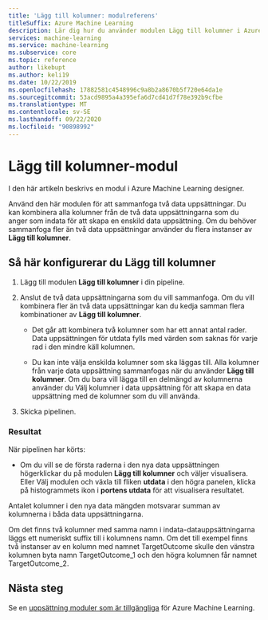 ```yaml
---
title: 'Lägg till kolumner: modulreferens'
titleSuffix: Azure Machine Learning
description: Lär dig hur du använder modulen Lägg till kolumner i Azure Machine Learning för att sammanfoga två data uppsättningar.
services: machine-learning
ms.service: machine-learning
ms.subservice: core
ms.topic: reference
author: likebupt
ms.author: keli19
ms.date: 10/22/2019
ms.openlocfilehash: 17882581c4548996c9a8b2a8670b5f720e64da1e
ms.sourcegitcommit: 53acd9895a4a395efa6d7cd41d7f78e392b9cfbe
ms.translationtype: MT
ms.contentlocale: sv-SE
ms.lasthandoff: 09/22/2020
ms.locfileid: "90898992"
---
```

# <a name="add-columns-module"></a>Lägg till kolumner-modul

I den här artikeln beskrivs en modul i Azure Machine Learning designer.

Använd den här modulen för att sammanfoga två data uppsättningar. Du kan kombinera alla kolumner från de två data uppsättningarna som du anger som indata för att skapa en enskild data uppsättning. Om du behöver sammanfoga fler än två data uppsättningar använder du flera instanser av **Lägg till kolumner**.



## <a name="how-to-configure-add-columns"></a>Så här konfigurerar du Lägg till kolumner
1. Lägg till modulen **Lägg till kolumner** i din pipeline.

2. Anslut de två data uppsättningarna som du vill sammanfoga. Om du vill kombinera fler än två data uppsättningar kan du kedja samman flera kombinationer av **Lägg till kolumner**.

    - Det går att kombinera två kolumner som har ett annat antal rader. Data uppsättningen för utdata fylls med värden som saknas för varje rad i den mindre käll kolumnen.

    - Du kan inte välja enskilda kolumner som ska läggas till. Alla kolumner från varje data uppsättning sammanfogas när du använder **Lägg till kolumner**. Om du bara vill lägga till en delmängd av kolumnerna använder du Välj kolumner i data uppsättning för att skapa en data uppsättning med de kolumner som du vill använda.

3. Skicka pipelinen.

### <a name="results"></a>Resultat
När pipelinen har körts:

- Om du vill se de första raderna i den nya data uppsättningen högerklickar du på modulen **Lägg till kolumner** och väljer visualisera. Eller Välj modulen och växla till fliken **utdata** i den högra panelen, klicka på histogrammets ikon i **portens utdata** för att visualisera resultatet.

Antalet kolumner i den nya data mängden motsvarar summan av kolumnerna i båda data uppsättningarna.

Om det finns två kolumner med samma namn i indata-datauppsättningarna läggs ett numeriskt suffix till i kolumnens namn. Om det till exempel finns två instanser av en kolumn med namnet TargetOutcome skulle den vänstra kolumnen byta namn TargetOutcome_1 och den högra kolumnen får namnet TargetOutcome_2.

## <a name="next-steps"></a>Nästa steg

Se en [uppsättning moduler som är tillgängliga](module-reference.md) för Azure Machine Learning. 